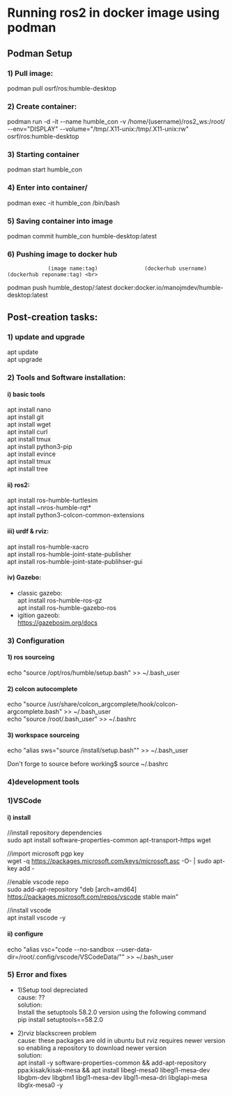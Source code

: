 # Running ros2 in docker image using podman

## Podman Setup

### 1) Pull image:
podman pull osrf/ros:humble-desktop

### 2) Create container:
podman run -d -it --name humble_con -v /home/(username)/ros2_ws:/root/ --env="DISPLAY" --volume="/tmp/.X11-unix:/tmp/.X11-unix:rw" osrf/ros:humble-desktop

### 3) Starting container
podman start humble_con

### 4) Enter into container/
podman exec -it humble_con /bin/bash

### 5) Saving container into image
podman commit humble_con humble-desktop:latest

### 6) Pushing image to docker hub
                 (image name:tag)               (dockerhub username)  (dockerhub reponame:tag) <br>
podman push humble_destop/:latest docker:docker.io/manojmdev/humble-desktop:latest

## Post-creation tasks:

### 1) update and upgrade
apt update <br>
apt upgrade 

### 2) Tools and Software installation:

#### i) basic tools 
apt install nano <br>
apt install git <br>
apt install wget <br>
apt install curl <br>
apt install tmux <br>
apt install python3-pip <br>
apt install evince <br>
apt install tmux <br>
apt install tree <br>

#### ii) ros2:
apt install ros-humble-turtlesim <br>
apt install ~nros-humble-rqt* <br>
apt install python3-colcon-common-extensions <br>

#### iii) urdf & rviz:
apt install ros-humble-xacro <br>
apt install ros-humble-joint-state-publisher <br>
apt install ros-humble-joint-state-publihser-gui <br>

#### iv) Gazebo:
* classic gazebo: <br> apt install ros-humble-ros-gz <br> apt install ros-humble-gazebo-ros
* igition gazeob: <br> https://gazebosim.org/docs

### 3) Configuration

#### 1) ros sourceing
echo "source /opt/ros/humble/setup.bash" >> ~/.bash_user

#### 2) colcon autocomplete
echo "source /usr/share/colcon_argcomplete/hook/colcon-argcomplete.bash" >> ~/.bash_user <br>
echo "source /root/.bash_user" >> ~/.bashrc <br>

#### 3) workspace sourceing
echo "alias sws="source /install/setup.bash"" >> ~/.bash_user

Don't forge to source before working$ source ~/.bashrc

### 4)development tools

### 1)VSCode 

#### i) install
//install repository dependencies <br>
sudo apt install software-properties-common apt-transport-https wget<br>

//import microsoft pgp key <br>
wget -q https://packages.microsoft.com/keys/microsoft.asc -O- | sudo apt-key add - <br>

//enable vscode repo <br>
sudo add-apt-repository "deb [arch=amd64] https://packages.microsoft.com/repos/vscode stable main" <br>

//install vscode <br>
apt install vscode -y

#### ii) configure
echo "alias vsc="code --no-sandbox --user-data-dir=/root/.config/vscode/VSCodeData/"" >> ~/.bash_user

### 5) Error and fixes

* 1)Setup tool depreciated <br> cause: ?? <br> solution: <br> Install the setuptools 58.2.0 version using the following command <br> pip install setuptools==58.2.0 <br>

* 2)rviz blackscreen problem <br> cause: these packages are old in ubuntu but rviz requires newer version so enabling a repository to download newer version <br> solution: <br> apt install -y software-properties-common && add-apt-repository ppa:kisak/kisak-mesa && apt install libegl-mesa0 libegl1-mesa-dev libgbm-dev libgbm1 libgl1-mesa-dev libgl1-mesa-dri libglapi-mesa libglx-mesa0 -y

























